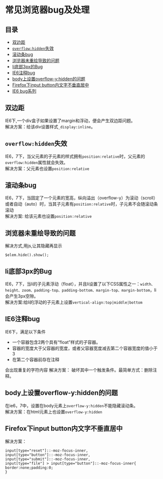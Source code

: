 # 常见浏览器bug及处理
## 目录
* [双边距](#double-margin)
* [`overflow:hidden`失效](#double-margin)
* [滚动条bug](#double-margin)
* [浏览器未重绘导致的问题](#repaint)
* [li底部3px的Bug](#float-li-3px)
* [IE6注释bug](#repeat-text)
* [body上设置overflow-y:hidden的问题](#over-flow-y)
* [Firefox下input button内文字不垂直居中](#text-v-center)
* [IE6 bug系列](http://www.css88.com/archives/tag/ie6-bug)


## <a name="double-margin">双边距</a>
IE6下,一个div盒子如果设置了margin和浮动，便会产生双边距问题。    
解决方案：给该div设置样式`_display:inline`。

## <a name="overflow-hidden-bug">`overflow:hidden`失效</a>
IE6，7下，当父元素的子元素的样式拥有`position:relative`时，父元素的`overflow:hidden`属性就会失效。    
解决方案：父元素也设置`position:relative`

## <a name="scroll-hidden-bug">滚动条bug</a>
IE6，7下，当固定了一个元素的宽高，纵向溢出（overflow-y）为滚动（scroll）或者自动（auto）时，当其子元素有`position:relative`时，子元素不会随滚动条滚动    
解决方案: 给该元素也设置`position:relative`

## <a name="repaint">浏览器未重绘导致的问题</a>
解决方式,用js,让其隐藏再显示
```
$elem.hide().show();
```

## <a name="float-li-3px">li底部3px的Bug</a>
IE6，7下，当li的子元素浮动（float），并且li设置了以下CSS属性之一：`width、height、zoom、padding-top、padding-bottom、margin-top、margin-bottom`，li会产生3px空隙。    
解决方案:给li的浮动的子元素上设置`vertical-align:top|middle|bottom`


## <a name="repeat-text">IE6注释bug</a>
IE6下，满足以下条件
* 一个容器包含2两个具有“float”样式的子容器。
* 容器的宽度大于父容器的宽度，或者父容器宽度减去第二个容器宽度的值小于3
* 在第二个容器前存在注释

会出现重复的字符内容
解决方案： 破坏其中一个触发条件。最简单方式：删除注释。


## <a name="over-flow-y">body上设置overflow-y:hidden的问题</a>

在ie6，7中，设置在body元素上`overflow-y:hidden`不能隐藏滚动条。    
解决方案：在html元素上也设置`overflow-y:hidden`

## <a name="text-v-center">Firefox下input button内文字不垂直居中</a>
解决方案：
```
input[type="reset"]::-moz-focus-inner,
input[type="button"]::-moz-focus-inner,
input[type="submit"]::-moz-focus-inner,
input[type="file"] > input[type="button"]::-moz-focus-inner{
border:none;padding:0;
}
```

